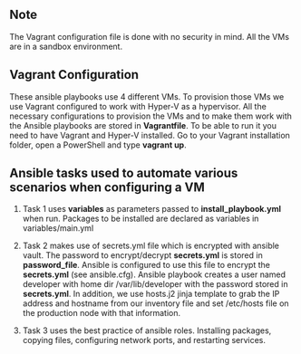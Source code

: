 ## Note ##

The Vagrant configuration file is done with no security in mind. All the VMs are in a sandbox environment. 

## Vagrant Configuration ##
These ansible playbooks use 4 different VMs. To provision those VMs we use Vagrant configured to work with Hyper-V as a hypervisor. All the necessary configurations to provision the VMs and to make them work with the Ansible playbooks are stored in **Vagrantfile**. To be able to run it you need to have Vagrant and Hyper-V installed. Go to your Vagrant installation folder, open a PowerShell and type **vagrant up**.

## Ansible tasks used to automate various scenarios when configuring a VM ##

1. Task 1 uses **variables** as parameters passed to **install_playbook.yml** when run. Packages to be installed are declared as variables in variables/main.yml
   
2. Task 2 makes use of secrets.yml file which is encrypted with ansible vault. The password to encrypt/decrypt **secrets.yml** is stored in **password_file**. Ansible is configured to use this file to encrypt the **secrets.yml** (see ansible.cfg). Ansible playbook creates a user named developer with home dir /var/lib/developer with the password stored in **secrets.yml**. In addition, we use hosts.j2 jinja template to grab the IP address and hostname from our inventory file and set /etc/hosts file on the production node with that information.

3. Task 3 uses the best practice of ansible roles. Installing packages, copying files, configuring network ports, and restarting services.
